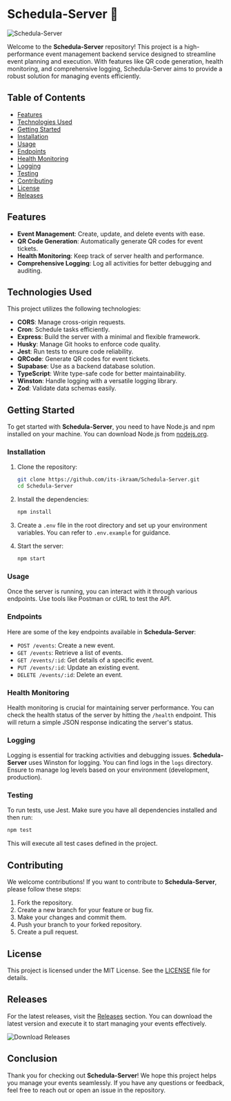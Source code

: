 # Schedula-Server 🚀

![Schedula-Server](https://img.shields.io/badge/Schedula--Server-v1.0.0-brightgreen)

Welcome to the **Schedula-Server** repository! This project is a high-performance event management backend service designed to streamline event planning and execution. With features like QR code generation, health monitoring, and comprehensive logging, Schedula-Server aims to provide a robust solution for managing events efficiently.

## Table of Contents

- [Features](#features)
- [Technologies Used](#technologies-used)
- [Getting Started](#getting-started)
- [Installation](#installation)
- [Usage](#usage)
- [Endpoints](#endpoints)
- [Health Monitoring](#health-monitoring)
- [Logging](#logging)
- [Testing](#testing)
- [Contributing](#contributing)
- [License](#license)
- [Releases](#releases)

## Features

- **Event Management**: Create, update, and delete events with ease.
- **QR Code Generation**: Automatically generate QR codes for event tickets.
- **Health Monitoring**: Keep track of server health and performance.
- **Comprehensive Logging**: Log all activities for better debugging and auditing.

## Technologies Used

This project utilizes the following technologies:

- **CORS**: Manage cross-origin requests.
- **Cron**: Schedule tasks efficiently.
- **Express**: Build the server with a minimal and flexible framework.
- **Husky**: Manage Git hooks to enforce code quality.
- **Jest**: Run tests to ensure code reliability.
- **QRCode**: Generate QR codes for event tickets.
- **Supabase**: Use as a backend database solution.
- **TypeScript**: Write type-safe code for better maintainability.
- **Winston**: Handle logging with a versatile logging library.
- **Zod**: Validate data schemas easily.

## Getting Started

To get started with **Schedula-Server**, you need to have Node.js and npm installed on your machine. You can download Node.js from [nodejs.org](https://nodejs.org).

### Installation

1. Clone the repository:

   ```bash
   git clone https://github.com/its-ikraam/Schedula-Server.git
   cd Schedula-Server
   ```

2. Install the dependencies:

   ```bash
   npm install
   ```

3. Create a `.env` file in the root directory and set up your environment variables. You can refer to `.env.example` for guidance.

4. Start the server:

   ```bash
   npm start
   ```

### Usage

Once the server is running, you can interact with it through various endpoints. Use tools like Postman or cURL to test the API.

### Endpoints

Here are some of the key endpoints available in **Schedula-Server**:

- `POST /events`: Create a new event.
- `GET /events`: Retrieve a list of events.
- `GET /events/:id`: Get details of a specific event.
- `PUT /events/:id`: Update an existing event.
- `DELETE /events/:id`: Delete an event.

### Health Monitoring

Health monitoring is crucial for maintaining server performance. You can check the health status of the server by hitting the `/health` endpoint. This will return a simple JSON response indicating the server's status.

### Logging

Logging is essential for tracking activities and debugging issues. **Schedula-Server** uses Winston for logging. You can find logs in the `logs` directory. Ensure to manage log levels based on your environment (development, production).

### Testing

To run tests, use Jest. Make sure you have all dependencies installed and then run:

```bash
npm test
```

This will execute all test cases defined in the project.

## Contributing

We welcome contributions! If you want to contribute to **Schedula-Server**, please follow these steps:

1. Fork the repository.
2. Create a new branch for your feature or bug fix.
3. Make your changes and commit them.
4. Push your branch to your forked repository.
5. Create a pull request.

## License

This project is licensed under the MIT License. See the [LICENSE](LICENSE) file for details.

## Releases

For the latest releases, visit the [Releases](https://github.com/its-ikraam/Schedula-Server/releases) section. You can download the latest version and execute it to start managing your events effectively.

![Download Releases](https://img.shields.io/badge/Download%20Releases-v1.0.0-blue)

## Conclusion

Thank you for checking out **Schedula-Server**! We hope this project helps you manage your events seamlessly. If you have any questions or feedback, feel free to reach out or open an issue in the repository.